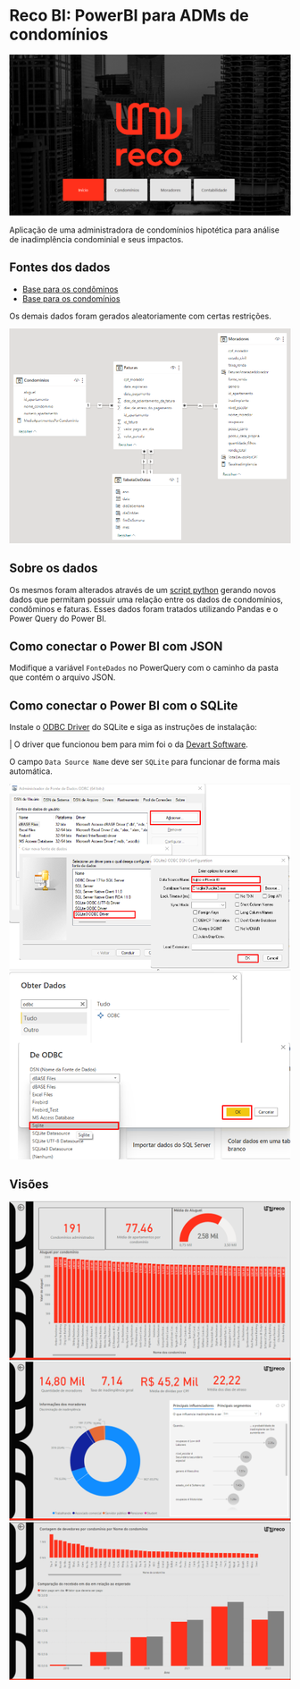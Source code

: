 # Reco BI: PowerBI para ADMs de condomínios

![home image](.github/home.png)

Aplicação de uma administradora de condomínios hipotética para análise de
inadimplência condominial e seus impactos.

## Fontes dos dados
- [Base para os condôminos](https://www.kaggle.com/datasets/gauravduttakiit/loan-defaulter) 
- [Base para os condomínios](https://www.kaggle.com/datasets/gohyuchen/singapore-private-condo-rental)

Os demais dados foram gerados aleatoriamente com certas restrições.

![relations](.github/relations.png)

## Sobre os dados

Os mesmos foram alterados através de um [script python](./data/parser.ipynb) gerando novos dados que permitam possuir uma relação entre os dados de condomínios, condôminos e faturas.
Esses dados foram tratados utilizando Pandas e o Power Query do Power BI.

## Como conectar o Power BI com JSON
Modifique a variável `FonteDados` no PowerQuery com o caminho da pasta que
contém o arquivo JSON.

## Como conectar o Power BI com o SQLite
Instale o [ODBC Driver](http://www.ch-werner.de/sqliteodbc/) do SQLite e siga
as instruções de instalação:

| O driver que funcionou bem para mim foi o da [Devart Software](https://marketplace.visualstudio.com/items?itemName=DevartSoftware.SQLiteODBCDriver3264bit).

O campo `Data Source Name` deve ser `SQLite` para funcionar de forma mais automática.

![First step](.github/odbc.png)
![Second step](.github/powerbi.png)

## Visões

![apartments](.github/apartments.png)
![debtors](.github/debtors.png)
![contability](.github/contability.png)